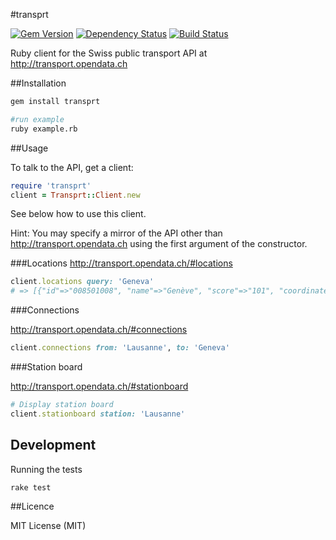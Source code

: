 #transprt

[![Gem Version](https://badge.fury.io/rb/transprt.svg)](https://badge.fury.io/rb/transprt)
[![Dependency Status](https://gemnasium.com/badges/github.com/ghn/transprt.svg)](https://gemnasium.com/github.com/ghn/transprt)
[![Build Status](https://travis-ci.org/ghn/transprt.svg?branch=master)](https://travis-ci.org/ghn/transprt)

Ruby client for the Swiss public transport API at http://transport.opendata.ch

##Installation

```bash
gem install transprt

#run example
ruby example.rb
```

##Usage

To talk to the API, get a client:

```ruby
require 'transprt'
client = Transprt::Client.new
```

See below how to use this client.

Hint: You may specify a mirror of the API other than http://transport.opendata.ch using the first argument of the constructor.


###Locations
http://transport.opendata.ch/#locations

```ruby
client.locations query: 'Geneva'
# => [{"id"=>"008501008", "name"=>"Genève", "score"=>"101", "coordinate"=>{"type"=>"WGS84", "x"=>6.142455, "y"=>46.210199}, "distance"=>nil}]
```

###Connections

http://transport.opendata.ch/#connections

```ruby
client.connections from: 'Lausanne', to: 'Geneva'
```

###Station board

http://transport.opendata.ch/#stationboard

```ruby
# Display station board
client.stationboard station: 'Lausanne'
```

## Development

Running the tests

```bash
rake test
```

##Licence

MIT License (MIT)
